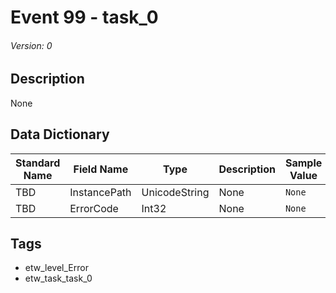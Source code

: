 # Event 99 - task_0
###### Version: 0

## Description
None

## Data Dictionary
|Standard Name|Field Name|Type|Description|Sample Value|
|---|---|---|---|---|
|TBD|InstancePath|UnicodeString|None|`None`|
|TBD|ErrorCode|Int32|None|`None`|

## Tags
* etw_level_Error
* etw_task_task_0
